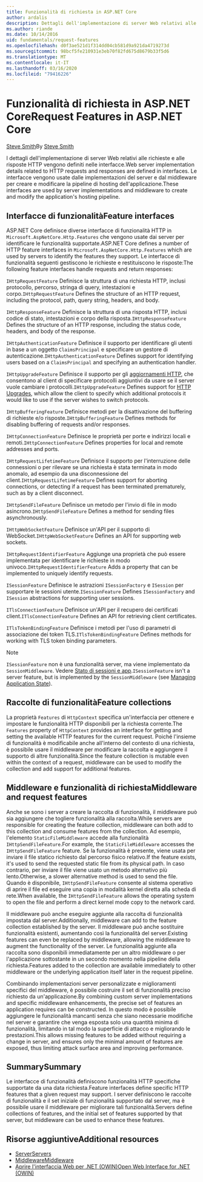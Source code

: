 ```yaml
---
title: Funzionalità di richiesta in ASP.NET Core
author: ardalis
description: Dettagli dell'implementazione di server Web relativi alle richieste e alle risposte HTTP definiti nelle interfacce per ASP.NET Core.
ms.author: riande
ms.date: 10/14/2016
uid: fundamentals/request-features
ms.openlocfilehash: d0f3ae521d1f314dd04cb581d9a921da4719273d
ms.sourcegitcommit: 98bcf5fe210931e3eb70f82fd675d8679b33f5d6
ms.translationtype: MT
ms.contentlocale: it-IT
ms.lasthandoff: 03/16/2020
ms.locfileid: "79416226"
---
```

# <a name="request-features-in-aspnet-core"></a><span data-ttu-id="0c556-103">Funzionalità di richiesta in ASP.NET Core</span><span class="sxs-lookup"><span data-stu-id="0c556-103">Request Features in ASP.NET Core</span></span>

<span data-ttu-id="0c556-104">[Steve Smith](https://ardalis.com/)</span><span class="sxs-lookup"><span data-stu-id="0c556-104">By [Steve Smith](https://ardalis.com/)</span></span>

<span data-ttu-id="0c556-105">I dettagli dell'implementazione di server Web relativi alle richieste e alle risposte HTTP vengono definiti nelle interfacce.</span><span class="sxs-lookup"><span data-stu-id="0c556-105">Web server implementation details related to HTTP requests and responses are defined in interfaces.</span></span> <span data-ttu-id="0c556-106">Le interfacce vengono usate dalle implementazioni del server e dal middleware per creare e modificare la pipeline di hosting dell'applicazione.</span><span class="sxs-lookup"><span data-stu-id="0c556-106">These interfaces are used by server implementations and middleware to create and modify the application's hosting pipeline.</span></span>

## <a name="feature-interfaces"></a><span data-ttu-id="0c556-107">Interfacce di funzionalità</span><span class="sxs-lookup"><span data-stu-id="0c556-107">Feature interfaces</span></span>

<span data-ttu-id="0c556-108">ASP.NET Core definisce diverse interfacce di funzionalità HTTP in `Microsoft.AspNetCore.Http.Features` che vengono usate dai server per identificare le funzionalità supportate.</span><span class="sxs-lookup"><span data-stu-id="0c556-108">ASP.NET Core defines a number of HTTP feature interfaces in `Microsoft.AspNetCore.Http.Features` which are used by servers to identify the features they support.</span></span> <span data-ttu-id="0c556-109">Le interfacce di funzionalità seguenti gestiscono le richieste e restituiscono le risposte:</span><span class="sxs-lookup"><span data-stu-id="0c556-109">The following feature interfaces handle requests and return responses:</span></span>

<span data-ttu-id="0c556-110">`IHttpRequestFeature` Definisce la struttura di una richiesta HTTP, inclusi protocollo, percorso, stringa di query, intestazioni e corpo.</span><span class="sxs-lookup"><span data-stu-id="0c556-110">`IHttpRequestFeature` Defines the structure of an HTTP request, including the protocol, path, query string, headers, and body.</span></span>

<span data-ttu-id="0c556-111">`IHttpResponseFeature` Definisce la struttura di una risposta HTTP, inclusi codice di stato, intestazioni e corpo della risposta.</span><span class="sxs-lookup"><span data-stu-id="0c556-111">`IHttpResponseFeature` Defines the structure of an HTTP response, including the status code, headers, and body of the response.</span></span>

<span data-ttu-id="0c556-112">`IHttpAuthenticationFeature` Definisce il supporto per identificare gli utenti in base a un oggetto `ClaimsPrincipal` e specificare un gestore di autenticazione.</span><span class="sxs-lookup"><span data-stu-id="0c556-112">`IHttpAuthenticationFeature` Defines support for identifying users based on a `ClaimsPrincipal` and specifying an authentication handler.</span></span>

<span data-ttu-id="0c556-113">`IHttpUpgradeFeature` Definisce il supporto per gli [aggiornamenti HTTP](https://tools.ietf.org/html/rfc2616.html#section-14.42), che consentono al client di specificare protocolli aggiuntivi da usare se il server vuole cambiare i protocolli.</span><span class="sxs-lookup"><span data-stu-id="0c556-113">`IHttpUpgradeFeature` Defines support for [HTTP Upgrades](https://tools.ietf.org/html/rfc2616.html#section-14.42), which allow the client to specify which additional protocols it would like to use if the server wishes to switch protocols.</span></span>

<span data-ttu-id="0c556-114">`IHttpBufferingFeature` Definisce metodi per la disattivazione del buffering di richieste e/o risposte.</span><span class="sxs-lookup"><span data-stu-id="0c556-114">`IHttpBufferingFeature` Defines methods for disabling buffering of requests and/or responses.</span></span>

<span data-ttu-id="0c556-115">`IHttpConnectionFeature` Definisce le proprietà per porte e indirizzi locali e remoti.</span><span class="sxs-lookup"><span data-stu-id="0c556-115">`IHttpConnectionFeature` Defines properties for local and remote addresses and ports.</span></span>

<span data-ttu-id="0c556-116">`IHttpRequestLifetimeFeature` Definisce il supporto per l'interruzione delle connessioni o per rilevare se una richiesta è stata terminata in modo anomalo, ad esempio da una disconnessione del client.</span><span class="sxs-lookup"><span data-stu-id="0c556-116">`IHttpRequestLifetimeFeature` Defines support for aborting connections, or detecting if a request has been terminated prematurely, such as by a client disconnect.</span></span>

<span data-ttu-id="0c556-117">`IHttpSendFileFeature` Definisce un metodo per l'invio di file in modo asincrono.</span><span class="sxs-lookup"><span data-stu-id="0c556-117">`IHttpSendFileFeature` Defines a method for sending files asynchronously.</span></span>

<span data-ttu-id="0c556-118">`IHttpWebSocketFeature` Definisce un'API per il supporto di WebSocket.</span><span class="sxs-lookup"><span data-stu-id="0c556-118">`IHttpWebSocketFeature` Defines an API for supporting web sockets.</span></span>

<span data-ttu-id="0c556-119">`IHttpRequestIdentifierFeature` Aggiunge una proprietà che può essere implementata per identificare le richieste in modo univoco.</span><span class="sxs-lookup"><span data-stu-id="0c556-119">`IHttpRequestIdentifierFeature` Adds a property that can be implemented to uniquely identify requests.</span></span>

<span data-ttu-id="0c556-120">`ISessionFeature` Definisce le astrazioni `ISessionFactory` e `ISession` per supportare le sessioni utente.</span><span class="sxs-lookup"><span data-stu-id="0c556-120">`ISessionFeature` Defines `ISessionFactory` and `ISession` abstractions for supporting user sessions.</span></span>

<span data-ttu-id="0c556-121">`ITlsConnectionFeature` Definisce un'API per il recupero dei certificati client.</span><span class="sxs-lookup"><span data-stu-id="0c556-121">`ITlsConnectionFeature` Defines an API for retrieving client certificates.</span></span>

<span data-ttu-id="0c556-122">`ITlsTokenBindingFeature` Definisce i metodi per l'uso di parametri di associazione dei token TLS.</span><span class="sxs-lookup"><span data-stu-id="0c556-122">`ITlsTokenBindingFeature` Defines methods for working with TLS token binding parameters.</span></span>

> [!NOTE]
> <span data-ttu-id="0c556-123">`ISessionFeature` non è una funzionalità server, ma viene implementato da `SessionMiddleware`. Vedere [Stato di sessioni e app](app-state.md).</span><span class="sxs-lookup"><span data-stu-id="0c556-123">`ISessionFeature` isn't a server feature, but is implemented by the `SessionMiddleware` (see [Managing Application State](app-state.md)).</span></span>

## <a name="feature-collections"></a><span data-ttu-id="0c556-124">Raccolte di funzionalità</span><span class="sxs-lookup"><span data-stu-id="0c556-124">Feature collections</span></span>

<span data-ttu-id="0c556-125">La proprietà `Features` di `HttpContext` specifica un'interfaccia per ottenere e impostare le funzionalità HTTP disponibili per la richiesta corrente.</span><span class="sxs-lookup"><span data-stu-id="0c556-125">The `Features` property of `HttpContext` provides an interface for getting and setting the available HTTP features for the current request.</span></span> <span data-ttu-id="0c556-126">Poiché l'insieme di funzionalità è modificabile anche all'interno del contesto di una richiesta, è possibile usare il middleware per modificare la raccolta e aggiungere il supporto di altre funzionalità.</span><span class="sxs-lookup"><span data-stu-id="0c556-126">Since the feature collection is mutable even within the context of a request, middleware can be used to modify the collection and add support for additional features.</span></span>

## <a name="middleware-and-request-features"></a><span data-ttu-id="0c556-127">Middleware e funzionalità di richiesta</span><span class="sxs-lookup"><span data-stu-id="0c556-127">Middleware and request features</span></span>

<span data-ttu-id="0c556-128">Anche se sono i server a creare la raccolta di funzionalità, il middleware può sia aggiungere che togliere funzionalità alla raccolta.</span><span class="sxs-lookup"><span data-stu-id="0c556-128">While servers are responsible for creating the feature collection, middleware can both add to this collection and consume features from the collection.</span></span> <span data-ttu-id="0c556-129">Ad esempio, l'elemento `StaticFileMiddleware` accede alla funzionalità `IHttpSendFileFeature`.</span><span class="sxs-lookup"><span data-stu-id="0c556-129">For example, the `StaticFileMiddleware` accesses the `IHttpSendFileFeature` feature.</span></span> <span data-ttu-id="0c556-130">Se la funzionalità è presente, viene usata per inviare il file statico richiesto dal percorso fisico relativo.</span><span class="sxs-lookup"><span data-stu-id="0c556-130">If the feature exists, it's used to send the requested static file from its physical path.</span></span> <span data-ttu-id="0c556-131">In caso contrario, per inviare il file viene usato un metodo alternativo più lento.</span><span class="sxs-lookup"><span data-stu-id="0c556-131">Otherwise, a slower alternative method is used to send the file.</span></span> <span data-ttu-id="0c556-132">Quando è disponibile, `IHttpSendFileFeature` consente al sistema operativo di aprire il file ed eseguire una copia in modalità kernel diretta alla scheda di rete.</span><span class="sxs-lookup"><span data-stu-id="0c556-132">When available, the `IHttpSendFileFeature` allows the operating system to open the file and perform a direct kernel mode copy to the network card.</span></span>

<span data-ttu-id="0c556-133">Il middleware può anche eseguire aggiunte alla raccolta di funzionalità impostata dal server.</span><span class="sxs-lookup"><span data-stu-id="0c556-133">Additionally, middleware can add to the feature collection established by the server.</span></span> <span data-ttu-id="0c556-134">Il middleware può anche sostituire funzionalità esistenti, aumentando così la funzionalità del server.</span><span class="sxs-lookup"><span data-stu-id="0c556-134">Existing features can even be replaced by middleware, allowing the middleware to augment the functionality of the server.</span></span> <span data-ttu-id="0c556-135">Le funzionalità aggiunte alla raccolta sono disponibili immediatamente per un altro middleware o per l'applicazione sottostante in un secondo momento nella pipeline della richiesta.</span><span class="sxs-lookup"><span data-stu-id="0c556-135">Features added to the collection are available immediately to other middleware or the underlying application itself later in the request pipeline.</span></span>

<span data-ttu-id="0c556-136">Combinando implementazioni server personalizzate e miglioramenti specifici del middleware, è possibile costruire il set di funzionalità preciso richiesto da un'applicazione.</span><span class="sxs-lookup"><span data-stu-id="0c556-136">By combining custom server implementations and specific middleware enhancements, the precise set of features an application requires can be constructed.</span></span> <span data-ttu-id="0c556-137">In questo modo è possibile aggiungere le funzionalità mancanti senza che siano necessarie modifiche nel server e garantire che venga esposta solo una quantità minima di funzionalità, limitando in tal modo la superficie di attacco e migliorando le prestazioni.</span><span class="sxs-lookup"><span data-stu-id="0c556-137">This allows missing features to be added without requiring a change in server, and ensures only the minimal amount of features are exposed, thus limiting attack surface area and improving performance.</span></span>

## <a name="summary"></a><span data-ttu-id="0c556-138">Summary</span><span class="sxs-lookup"><span data-stu-id="0c556-138">Summary</span></span>

<span data-ttu-id="0c556-139">Le interfacce di funzionalità definiscono funzionalità HTTP specifiche supportate da una data richiesta.</span><span class="sxs-lookup"><span data-stu-id="0c556-139">Feature interfaces define specific HTTP features that a given request may support.</span></span> <span data-ttu-id="0c556-140">I server definiscono le raccolte di funzionalità e il set iniziale di funzionalità supportato dal server, ma è possibile usare il middleware per migliorare tali funzionalità.</span><span class="sxs-lookup"><span data-stu-id="0c556-140">Servers define collections of features, and the initial set of features supported by that server, but middleware can be used to enhance these features.</span></span>

## <a name="additional-resources"></a><span data-ttu-id="0c556-141">Risorse aggiuntive</span><span class="sxs-lookup"><span data-stu-id="0c556-141">Additional resources</span></span>

* [<span data-ttu-id="0c556-142">Server</span><span class="sxs-lookup"><span data-stu-id="0c556-142">Servers</span></span>](xref:fundamentals/servers/index)
* [<span data-ttu-id="0c556-143">Middleware</span><span class="sxs-lookup"><span data-stu-id="0c556-143">Middleware</span></span>](xref:fundamentals/middleware/index)
* [<span data-ttu-id="0c556-144">Aprire l'interfaccia Web per .NET (OWIN)</span><span class="sxs-lookup"><span data-stu-id="0c556-144">Open Web Interface for .NET (OWIN)</span></span>](xref:fundamentals/owin)
